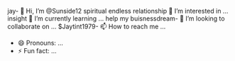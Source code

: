 jay- 👋 Hi, I’m @Sunside12
spiritual endless relationship 👀 I’m interested in ...
insight 🌱 I’m currently learning ...
help my buisnessdream- 💞️ I’m looking to collaborate on ...
$Jaytint1979- 📫 How to reach me ...
- 😄 Pronouns: ...
- ⚡ Fun fact: ...

<!---
Sunside12/Sunside12 is a ✨ special ✨ repository because its `README.md` (this file) appears on your GitHub profile.
You can click the Preview link to take a look at your changes.
--->
